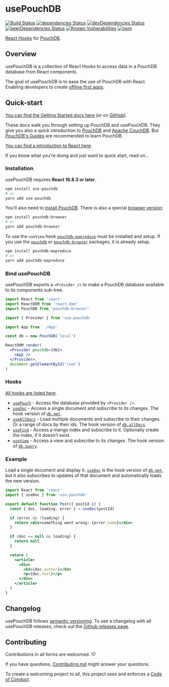 # usePouchDB

[![Build Status](https://travis-ci.com/Terreii/use-pouchdb.svg?branch=latest)](https://travis-ci.com/Terreii/use-pouchdb)
[![dependencies Status](https://david-dm.org/Terreii/use-pouchdb/status.svg)](https://david-dm.org/Terreii/use-pouchdb)
[![devDependencies Status](https://david-dm.org/Terreii/use-pouchdb/dev-status.svg)](https://david-dm.org/Terreii/use-pouchdb?type=dev)
[![peerDependencies Status](https://david-dm.org/Terreii/use-pouchdb/peer-status.svg)](https://david-dm.org/Terreii/use-pouchdb?type=peer)
[![Known Vulnerabilities](https://snyk.io/test/github/Terreii/use-pouchdb/badge.svg?targetFile=package.json)](https://snyk.io/test/github/Terreii/use-pouchdb?targetFile=package.json)
[![npm](https://img.shields.io/npm/v/use-pouchdb)](https://www.npmjs.com/package/use-pouchdb)

[React Hooks](https://reactjs.org/) for [PouchDB](https://pouchdb.com/).

## Overview

usePouchDB is a collection of React Hooks to access data in a PouchDB database from React components.

The goal of usePouchDB is to ease the use of PouchDB with React. Enabling developers to create
[offline first apps](http://hood.ie/blog/say-hello-to-offline-first.html).

## Quick-start

[You can find the Getting Started docs here](https://christopher-astfalk.de/use-pouchdb) (or on [GitHub](./docs/)).

These docs walk you through setting up PouchDB and usePouchDB. They give you also a quick
introduction to [PouchDB](https://pouchdb.com/) and [Apache CouchDB](https://couchdb.apache.org/).
But [PouchDB's Guides](https://pouchdb.com/guides/) are recommended to learn PouchDB.

[You can find a introduction to React here](https://reactjs.org/tutorial/tutorial.html).

If you know what you're doing and
just want to quick start, read on...

### Installation

usePouchDB requires **React 16.8.3 or later**.

```sh
npm install use-pouchdb
# or
yarn add use-pouchdb
```

You'll also need to [install PouchDB](https://pouchdb.com/guides/setup-pouchdb.html 'PouchDBs installation guide').
There is also a special [browser version](https://www.npmjs.com/package/pouchdb-browser):

```sh
npm install pouchdb-browser
# or
yarn add pouchdb-browser
```

To use the `useView` hook [`pouchdb-mapreduce`](https://www.npmjs.com/package/pouchdb-mapreduce)
must be installed and setup. If you use the [`pouchdb`](https://www.npmjs.com/package/pouchdb) or
[`pouchdb-browser`](https://www.npmjs.com/package/pouchdb-browser) packages, it is already setup.

```sh
npm install pouchdb-mapreduce
# or
yarn add pouchdb-mapreduce
```

### Bind usePouchDB

usePouchDB exports a `<Provider />` to make a PouchDB database available to its components sub-tree.

```jsx
import React from 'react'
import ReactDOM from 'react-dom'
import PouchDB from 'pouchdb-browser'

import { Provider } from 'use-pouchdb'

import App from './App'

const db = new PouchDB('local')

ReactDOM.render(
  <Provider pouchdb={db}>
    <App />
  </Provider>,
  document.getElementById('root')
)
```

### Hooks

[All hooks are listed here](https://christopher-astfalk.de/use-pouchdb/docs/introduction/quick_start).

- [`usePouch`](https://christopher-astfalk.de/use-pouchdb/docs/api/use-pouch) - Access the database
  provided by `<Provider />`.
- [`useDoc`](https://christopher-astfalk.de/use-pouchdb/docs/api/use-doc) - Access a single document
  and subscribe to its changes. The hook version of [`db.get`](https://pouchdb.com/api.html#fetch_document).
- [`useAllDocs`](https://christopher-astfalk.de/use-pouchdb/docs/api/use-all-docs) - Load multiple documents
  and subscribe to their changes. Or a range of docs by their ids. The hook version of
  [`db.allDocs`](https://pouchdb.com/api.html#batch_fetch).
- [`useFind`](https://christopher-astfalk.de/use-pouchdb/docs/api/use-find) - Access a mango index and
  subscribe to it. Optionally create the index, if it doesn't exist.
- [`useView`](https://christopher-astfalk.de/use-pouchdb/docs/api/use-view) - Access a view and subscribe
  to its changes. The hook version of [`db.query`](https://pouchdb.com/api.html#query_database).

### Example

Load a single document and display it. [`useDoc`](https://christopher-astfalk.de/use-pouchdb/docs/api/use-doc)
is the hook version of [`db.get`](https://pouchdb.com/api.html#fetch_document), but it also
subscribes to updates of that document and automatically loads the new version.

```jsx
import React from 'react'
import { useDoc } from 'use-pouchdb'

export default function Post({ postId }) {
  const { doc, loading, error } = useDoc(postId)

  if (error && !loading) {
    return <div>something went wrong: {error.name}</div>
  }

  if (doc == null && loading) {
    return null
  }

  return (
    <article>
      <div>
        <h3>{doc.author}</h3>
        <p>{doc.text}</p>
      </div>
    </article>
  )
}
```

## Changelog

usePouchDB follows [semantic versioning](https://semver.org/). To see a changelog with all
usePouchDB releases, check out the
[Github releases page](https://github.com/Terreii/use-pouchdb/releases).

## Contributing

Contributions in all forms are welcomed. ♡

If you have questions, [Contributing.md](https://github.com/Terreii/use-pouchdb/blob/latest/CONTRIBUTING.md) might answer your questions.

To create a welcoming project to all, this project uses and enforces a
[Code of Conduct](https://github.com/Terreii/use-pouchdb/blob/latest/CODE_OF_CONDUCT.md).
